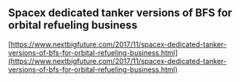 ## Spacex dedicated tanker versions of BFS for orbital refueling business
  
  [https://www.nextbigfuture.com/2017/11/spacex-dedicated-tanker-versions-of-bfs-for-orbital-refueling-business.html](https://www.nextbigfuture.com/2017/11/spacex-dedicated-tanker-versions-of-bfs-for-orbital-refueling-business.html)
